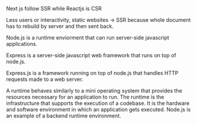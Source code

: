 Next js follow SSR while Reactjs is CSR

Less users or interactivity, static websites -> SSR because whole document has to rebuild by server and then sent back.


Node.js is a runtime enviorment that can run server-side javascript applications.

Express is a server-side javascript web framework that runs on top of node.js.


Express.js is a framework running on top of node.js that handles HTTP requests made to
a web server.

A runtime behaves similarly to a mini operating system that provides the resources necessary
for an application to run.
The runtime is the infrastructure that supports the execution of a codebase.
It is the hardware and software environment in which an application gets executed.
Node.js is an example of a backend runtime environment.